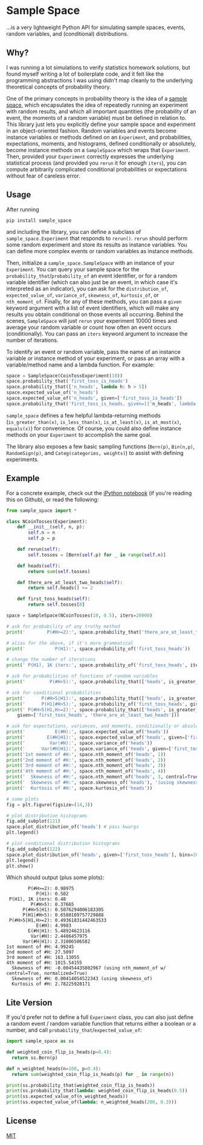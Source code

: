 # Sample Space

...is a very lightweight Python API for simulating sample spaces, events, random variables, and (conditional) distributions.

## Why?

I was running a lot simulations to verify statistics homework solutions, but found myself writing a lot of boilerplate code, and it felt like the programming abstractions I was using didn't map cleanly to the underlying theoretical concepts of probability theory.

One of the primary concepts in probability theory is the idea of a [sample space](https://en.wikipedia.org/wiki/Sample_space), which encapsulates the idea of repeatedly running an experiment with random results, and which all important quantities (the probability of an event, the moments of a random variable) must be defined in relation to. This library just lets you explicitly define your sample space and experiment in an object-oriented fashion. Random variables and events become instance variables or methods defined on an `Experiment`, and probabilities, expectations, moments, and histograms, defined conditionally or absolutely, become instance methods on a `SampleSpace` which wraps that `Experiment`. Then, provided your `Experiment` correctly expresses the underlying statistical process (and provided you `rerun` it for enough `iters`), you can compute arbitrarily complicated conditional probabilities or expectations without fear of careless error.

## Usage

After running

```
pip install sample_space
```

and including the library, you can define a subclass of `sample_space.Experiment` that responds to `rerun()`. `rerun` should perform some random experiment and store its results as instance variables. You can define more complex events or random variables as instance methods.

Then, initialize a `sample_space.SampleSpace` with an instance of your `Experiment`. You can query your sample space for the `probability_that`/`probability_of` an event identifier, or for a random variable identifier (which can also just be an event, in which case it's interpreted as an indicator), you can ask for the `distribution_of`, `expected_value_of`, `variance_of`, `skewness_of`, `kurtosis_of`, or `nth_moment_of`. Finally, for any of these methods, you can pass a `given` keyword argument with a list of event identifiers, which will make any results you obtain conditional on those events all occurring. Behind the scenes, `SampleSpace` will just `rerun` your experiment 10000 times and average your random variable or count how often an event occurs (conditionally). You can pass an `iters` keyword argument to increase the number of iterations.

To identify an event or random variable, pass the name of an instance variable or instance method of your experiment, or pass an array with a variable/method name and a lambda function. For example:

```python
space = SampleSpace(CoinTossExperiment(10))
space.probability_that('first_toss_is_heads')
space.probability_that(['n_heads', lambda h: h > 5])
space.expected_value_of('n_heads')
space.expected_value_of('n_heads', given=['first_toss_is_heads'])
space.probability_that('first_toss_is_heads, given=[['n_heads', lambda h: h > 3], 'last_toss_is_heads'])
```

`sample_space` defines a few helpful lambda-returning methods (`is_greater_than(x)`, `is_less_than(x)`, `is_at_least(x)`, `is_at_most(x)`, `equals(x)`) for convenience. Of course, you could also define instance methods on your `Experiment` to accomplish the same goal.

The library also exposes a few basic sampling functions (`Bern(p)`, `Bin(n,p)`, `RandomSign(p)`, and `Categ(categories, weights)`) to assist with defining experiments.

## Example

For a concrete example, check out the [iPython notebook](./example.ipynb) (if you're reading this on Github), or read the following:

```python
from sample_space import *

class NCoinTosses(Experiment):
    def __init__(self, n, p):
        self.n = n
        self.p = p

    def rerun(self):
        self.tosses = [Bern(self.p) for _ in range(self.n)]

    def heads(self):
        return sum(self.tosses)

    def there_are_at_least_two_heads(self):
        return self.heads() >= 2

    def first_toss_heads(self):
        return self.tosses[0]

space = SampleSpace(NCoinTosses(10, 0.5), iters=20000)

# ask for probability of any truthy method
print('        P(#H>=2):', space.probability_that('there_are_at_least_two_heads'))

# alias for the above, if it's more grammatical
print('           P(H1):', space.probability_of('first_toss_heads'))

# change the number of iterations
print(' P(H1), 1K iters:', space.probability_of('first_toss_heads', iters=1000))

# ask for probabilities of functions of random variables
print('         P(#H>5):', space.probability_that(['heads', is_greater_than(5)]))

# ask for conditional probabilities
print('      P(#H>5|H1):', space.probability_that(['heads', is_greater_than(5)], given=['first_toss_heads']))
print('      P(H1|#H>5):', space.probability_of('first_toss_heads', given=[['heads', is_greater_than(5)]]))
print(' P(#H>5|H1,H>=2):', space.probability_that(['heads', is_greater_than(5)],
    given=['first_toss_heads', 'there_are_at_least_two_heads']))

# ask for expectations, variances, and moments, conditionally or absolutely
print('           E(#H):', space.expected_value_of('heads'))
print('        E(#H|H1):', space.expected_value_of('heads', given=['first_toss_heads']))
print('         Var(#H):', space.variance_of('heads'))
print('      Var(#H|H1):', space.variance_of('heads', given=['first_toss_heads']))
print('1st moment of #H:', space.nth_moment_of('heads', 1))
print('2nd moment of #H:', space.nth_moment_of('heads', 2))
print('3rd moment of #H:', space.nth_moment_of('heads', 3))
print('4th moment of #H:', space.nth_moment_of('heads', 4))
print('  Skewness of #H:', space.nth_moment_of('heads', 3, central=True, normalized=True), '(using nth_moment_of w/ central=True, normalized=True)')
print('  Skewness of #H:', space.skewness_of('heads'), '(using skewness_of)')
print('  Kurtosis of #H:', space.kurtosis_of('heads'))

# some plots
fig = plt.figure(figsize=(14,3))

# plot distribution histograms
fig.add_subplot(121)
space.plot_distribution_of('heads') # pass kwargs
plt.legend()

# plot conditional distribution histograms
fig.add_subplot(122)
space.plot_distribution_of('heads', given=['first_toss_heads'], bins=10) # can pass kwargs
plt.legend()
plt.show()
```

Which should output (plus some plots):

```
        P(#H>=2): 0.98975
           P(H1): 0.502
 P(H1), 1K iters: 0.48
         P(#H>5): 0.37665
      P(#H>5|H1): 0.5076294006183305
      P(H1|#H>5): 0.6580109757729888
 P(#H>5|H1,H>=2): 0.49361831442463533
           E(#H): 4.9983
        E(#H|H1): 5.48924623116
         Var(#H): 2.4486457975
      Var(#H|H1): 2.31806506582
1st moment of #H: 4.99245
2nd moment of #H: 27.5097
3rd moment of #H: 163.13055
4th moment of #H: 1015.54155
  Skewness of #H: -0.00454435802967 (using nth_moment_of w/ central=True, normalized=True)
  Skewness of #H: 0.00414054522343 (using skewness_of)
  Kurtosis of #H: 2.78225928171
```

## Lite Version

If you'd prefer not to define a full `Experiment` class, you can also just define a random event / random variable function that returns either a boolean or a number, and call `probability_that`/`expected_value_of`:

```python
import sample_space as ss

def weighted_coin_flip_is_heads(p=0.4):
  return ss.Bern(p)

def n_weighted_heads(n=100, p=0.4):
  return sum(weighted_coin_flip_is_heads(p) for _ in range(n))

print(ss.probability_that(weighted_coin_flip_is_heads))
print(ss.probability_that(lambda: weighted_coin_flip_is_heads(0.5))
print(ss.expected_value_of(n_weighted_heads))
print(ss.expected_value_of(lambda: n_weighted_heads(200, 0.3)))
```

## License

[MIT](http://opensource.org/licenses/MIT)
